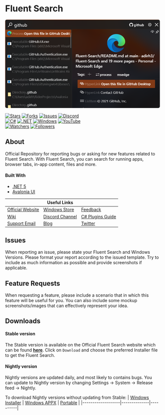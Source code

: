 Fluent Search
======
![image](fluent_search_img.png)

[![Stars](https://img.shields.io/github/stars/adirh3/Fluent-Search)](https://github.com/adirh3/Fluent-Search/stargazers) [![Forks](https://img.shields.io/github/forks/adirh3/Fluent-Search)](https://github.com/adirh3/Fluent-Search/network/members) [![Issues](https://img.shields.io/github/issues/adirh3/Fluent-Search)](https://github.com/adirh3/Fluent-Search/issues) [![Discord](https://img.shields.io/badge/discord-join%20chat-46BC99)](https://discord.gg/W2EuWvD6GD)  
[![C#](https://img.shields.io/badge/C%23-239120?style=for-the-badge&logo=c-sharp&logoColor=white)](https://en.wikipedia.org/wiki/C_Sharp_(programming_language)) [![.NET](https://img.shields.io/badge/.NET-5C2D91?style=for-the-badge&logo=dot-net&logoColor=white)](https://dotnet.microsoft.com/learn/dotnet/what-is-dotnet-framework) [![Windows](https://img.shields.io/badge/Windows-0078D6?style=for-the-badge&logo=windows&logoColor=white)](https://www.microsoft.com/en-in/windows) [![YouTube](https://img.shields.io/badge/YouTube-FF0000?style=for-the-badge&logo=youtube&logoColor=white)](https://www.youtube.com/channel/UCWzWaquwBR2cK4A4dSJ1j3Q)  
[![Watchers](https://img.shields.io/github/watchers/adirh3/Fluent-Search?style=social)](https://github.com/adirh3/Fluent-Search/watchers) [![Followers](https://img.shields.io/twitter/follow/FluentSearch?style=social)](https://twitter.com/FluentSearch)

## About
Official Repository for reporting bugs or asking for new features related to Fluent Search. With Fluent Search, you can search for running apps, browser tabs, in-app content, files and more.
#### Built With
* [.NET 5](https://docs.microsoft.com/en-us/dotnet/core/dotnet-five)
* [Avalonia UI](https://avaloniaui.net/)

|                  | Useful Links    |               |
|------------------|-----------------|---------------|
| [Official Website](https://fluentsearch.net/) | [Windows Store](https://www.microsoft.com/en-us/p/fluent-search/9nk1hlwhnp8s)   | [Feedback](https://github.com/adirh3/Fluent-Search/issues)      |
| [Wiki](https://github.com/adirh3/Fluent-Search/wiki)             | [Discord Channel](https://discord.gg/W2EuWvD6GD) | [C# Plugins Guide](https://fluentsearch.net/posts/c-plugins-developer-guide) |
| [Support Email](mailto:support@fluentsearch.net)    | [Blog](https://fluentsearch.net/blog)  |  [Twitter](https://twitter.com/FluentSearch)   |

## Issues
When reporting an issue, please state your Fluent Search and Windows Versions. Please format your report according to the issued template. Try to include as much information as possible and provide screenshots if applicable.

## Feature Requests
When requesting a feature, please include a scenario that in which this feature will be useful for you. You can also include some mockup screenshots/images that can effectively represent your idea.

## Downloads
#### Stable version

The Stable version is available on the Official Fluent Search website which can be found [**here**](https://fluentsearch.net). Click on `Download` and choose the preferred Installer file to get the Fluent Search.

#### Nightly version
Nightly versions are updated daily, and most likely to contains bugs. You can update to Nightly version by changing Settings -> System -> Release feed -> Nightly.

To download Nightly versions without updating from Stable:
| [Windows Installer](https://install.appcenter.ms/users/adirh3-gmail.com/apps/fluent-search-alpha/distribution_groups/exe) | [Windows APPX](https://install.appcenter.ms/users/adirh3-gmail.com/apps/fluent-search-alpha/distribution_groups/appx) | [Portable](https://install.appcenter.ms/users/adirh3-gmail.com/apps/fluent-search-alpha/distribution_groups/portable) |
|-------------------|--------------|----------|
